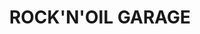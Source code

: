 ---
title: "ROCK'N'OIL GARAGE"
url: /saint-nazaire/rocknoil-garage/
shop: réparation de voitures
---